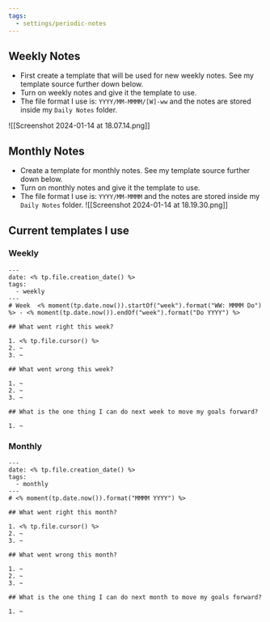 ```yaml
---
tags:
  - settings/periodic-notes
---
```


## Weekly Notes

* First create a template that will be used for new weekly notes. See my template source further down below.
* Turn on weekly notes and give it the template to use.
* The file format I use is: `YYYY/MM-MMMM/[W]-ww` and the notes are stored inside my `Daily Notes` folder.

![[Screenshot 2024-01-14 at 18.07.14.png]]

## Monthly Notes

* Create a template for monthly notes. See my template source further down below.
* Turn on monthly notes and give it the template to use.
* The file format I use is: `YYYY/MM-MMMM` and the notes are stored inside my `Daily Notes` folder.
![[Screenshot 2024-01-14 at 18.19.30.png]]
## Current templates I use

### Weekly

```
---
date: <% tp.file.creation_date() %>
tags:
  - weekly
---
# Week  <% moment(tp.date.now()).startOf("week").format("WW: MMMM Do") %> - <% moment(tp.date.now()).endOf("week").format("Do YYYY") %> 

## What went right this week?

1. <% tp.file.cursor() %>
2. ~
3. ~

## What went wrong this week?

1. ~
2. ~
3. ~

## What is the one thing I can do next week to move my goals forward?

1. ~

```

### Monthly

```
---
date: <% tp.file.creation_date() %>
tags:
  - monthly
---
# <% moment(tp.date.now()).format("MMMM YYYY") %>

## What went right this month?

1. <% tp.file.cursor() %>
2. ~
3. ~

## What went wrong this month?

1. ~
2. ~
3. ~

## What is the one thing I can do next month to move my goals forward?

1. ~

```
